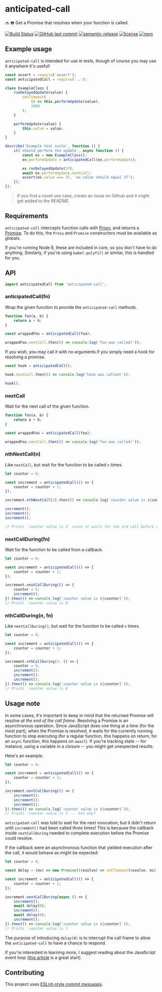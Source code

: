 # anticipated-call

🔜 ☎️  Get a Promise that resolves when your function is called.

[![Build Status](https://travis-ci.org/r24y/anticipated-call.svg?branch=develop)](https://travis-ci.org/r24y/anticipated-call)
[![GitHub last commit](https://img.shields.io/github/last-commit/r24y/anticipated-call.svg)](https://github.com/r24y/anticipated-call/graphs/commit-activity)
[![semantic-release](https://img.shields.io/badge/%20%20%F0%9F%93%A6%F0%9F%9A%80-semantic--release-e10079.svg)](https://github.com/semantic-release/semantic-release)
[![license](https://img.shields.io/github/license/r24y/anticipated-call.svg)](https://github.com/r24y/anticipated-call/blob/develop/LICENSE.md)
[![npm](https://img.shields.io/npm/v/anticipated-call.svg)](https://www.npmjs.com/package/anticipated-call)

## Example usage

`anticipated-call` is intended for use in tests, though of course you may use it anywhere it's useful!

```js
const assert = require('assert');
const anticipatedCall = require('..');

class ExampleClass {
    runDelayedUpdate(value) {
        setTimeout(
            () => this.performUpdate(value),
            1000
        );
    }

    performUpdate(value) {
        this.value = value;
    }
}

describe('Example test suite', function () {
    it('should perform the update', async function () {
        const ex = new ExampleClass();
        ex.performUpdate = anticipatedCall(ex.performUpdate);

        ex.runDelayedUpdate(37);
        await ex.performUpdate.nextCall;
        assert(ex.value === 37, 'ex.value should equal 37');
    });
});
```

> If you find a novel use case, create an issue on Github and it might get added to the README.

## Requirements

`anticipated-call` intercepts function calls with [Proxy](https://developer.mozilla.org/en-US/docs/Web/JavaScript/Reference/Global_Objects/Proxy), and returns a [Promise](https://developer.mozilla.org/en-US/docs/Web/JavaScript/Reference/Global_Objects/Promise). To do this, the `Proxy` and `Promise` constructors must be available as globals.

If you're running Node 8, these are included in core, so you don't have to do anything. Similarly, if you're using `babel-polyfill` or similar, this is handled for you.

## API

```js
import anticipatedCall from 'anticipated-call';
```

### anticipatedCall(fn)

Wrap the given function to provide the `anticipated-call` methods.

```js
function foo(a, b) {
    return a + b;
}

const wrappedFoo = anticipatedCall(foo);

wrappedFoo.nextCall.then(() => console.log('foo was called!'));
```

If you wish, you may call it with no arguments if you simply need a hook for resolving a promise.

```js
const hook = anticipatedCall();

hook.nextCall.then(() => console.log('hook was called!'));

hook();
```

### nextCall

Wait for the next call of the given function.

```js
function foo(a, b) {
    return a + b;
}

const wrappedFoo = anticipatedCall(foo);

wrappedFoo.nextCall.then(() => console.log('foo was called!'));
```

### nthNextCall(n)

Like `nextCall`, but wait for the function to be called `n` times.

```js
let counter = 0;

const increment = anticipatedCall(() => {
    counter = counter + 1;
});

increment.nthNextCall(3).then(() => console.log(`counter value is ${counter}`));

increment();
increment();
increment();

// Prints `counter value is 3` since it waits for the 3rd call before resolving the Promise.
```

### nextCallDuring(fn)

Wait for the function to be called from a callback.

```js
let counter = 0;

const increment = anticipatedCall(() => {
    counter = counter + 1;
});

increment.nextCallDuring(() => {
    counter = 5;
    increment();
}).then(() => console.log(`counter value is ${counter}`));
// Prints `counter value is 6`
```

### nthCallDuring(n, fn)

Like `nextCallDuring()`, but wait for the function to be called `n` times.


```js
let counter = 0;

const increment = anticipatedCall(() => {
    counter = counter + 1;
});

increment.nthCallDuring(3, () => {
    counter = 5;
    increment();
    increment();
    increment();
}).then(() => console.log(`counter value is ${counter}`));
// Prints `counter value is 8`
```

## Usage note

In some cases, it's important to keep in mind that the returned Promise will resolve _at the end of the call frame_. Resolving a Promise is an asynchronous operation. Since JavaScript does one thing at a time (for the most part), when the Promise is resolved, it waits for the currently running function to stop executing (for a regular function, this happens on return; for an `async` function, this happens on `await`). If you're tracking state -- for instance, using a variable in a closure -- you might get unexpected results.

Here's an example:

```js
let counter = 0;

const increment = anticipatedCall(() => {
    counter = counter + 1;
});

increment.nextCallDuring(() => {
    increment();
    increment();
    increment();
}).then(() => console.log(`counter value is ${counter}`));
// Prints `counter value is 3`... but why?
```

`anticipated-call` was told to wait for the next invocation, but it didn't return until `increment()` had been called _three_ times! This is because the callback inside `nextCallDuring` needed to complete execution before the Promise could resolve.

If the callback were an asynchronous function that yielded execution after the call, it would behave as might be expected:

```js
let counter = 0;

const delay = (ms) => new Promise((resolve) => setTimeout(resolve, ms));

const increment = anticipatedCall(() => {
    counter = counter + 1;
});

increment.nextCallDuring(async () => {
    increment();
    await delay(0);
    increment();
    await delay(0);
    increment();
}).then(() => console.log(`counter value is ${counter}`));
// Prints `counter value is 1`
```

The purpose of introducing `delay(0)` is to interrupt the call frame to allow the `anticipated-call` to have a chance to respond.

If you're interested in learning more, I suggest reading about the JavaScript event loop ([this article](https://hackernoon.com/understanding-js-the-event-loop-959beae3ac40) is a great start).

## Contributing

This project uses [ESLint-style commit messages](https://github.com/conventional-changelog/conventional-changelog/blob/master/packages/conventional-changelog-eslint/readme.md).
